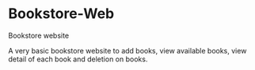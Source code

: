 # Bookstore-Web
Bookstore website 

A very basic bookstore website to add books, view available books, view detail of each book and deletion on books.
